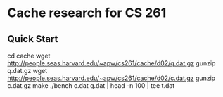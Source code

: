 # Cache research for CS 261

## Quick Start

  cd cache
  wget http://people.seas.harvard.edu/~apw/cs261/cache/d02/q.dat.gz
  gunzip q.dat.gz
  wget http://people.seas.harvard.edu/~apw/cs261/cache/d02/c.dat.gz
  gunzip c.dat.gz
  make
  ./bench c.dat q.dat | head -n 100 | tee t.dat

